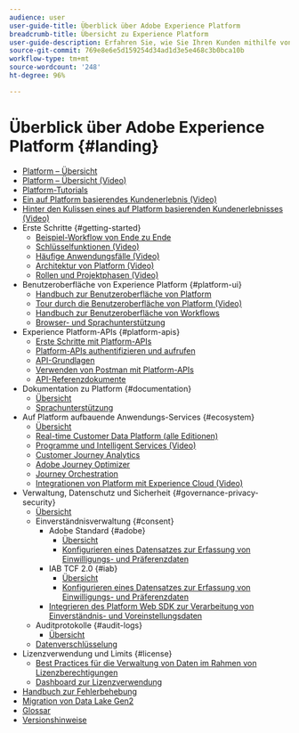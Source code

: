 ```yaml
---
audience: user
user-guide-title: Überblick über Adobe Experience Platform
breadcrumb-title: Übersicht zu Experience Platform
user-guide-description: Erfahren Sie, wie Sie Ihren Kunden mithilfe von Experience Platform in Echtzeit personalisierte Erlebnisse liefern können.
source-git-commit: 769e8e6e5d159254d34ad1d3e5e468c3b0bca10b
workflow-type: tm+mt
source-wordcount: '248'
ht-degree: 96%

---
```



# Überblick über Adobe Experience Platform {#landing}

* [Platform – Übersicht](home.md)
* [Platform – Übersicht (Video)](video/platform-overview.md)
* [Platform-Tutorials](https://experienceleague.adobe.com/docs/platform-learn/tutorials/overview.html?lang=de)
* [Ein auf Platform basierendes Kundenerlebnis (Video)](video/customer-experience.md)
* [Hinter den Kulissen eines auf Platform basierenden Kundenerlebnisses (Video)](video/customer-experience-bts.md)
* Erste Schritte {#getting-started}
   * [Beispiel-Workflow von Ende zu Ende](end-to-end-tutorial.md)
   * [Schlüsselfunktionen (Video)](video/key-capabilities.md)
   * [Häufige Anwendungsfälle (Video)](video/platform-use-cases.md)
   * [Architektur von Platform (Video)](video/platform-architecture.md)
   * [Rollen und Projektphasen (Video)](video/roles-project-phases.md)
* Benutzeroberfläche von Experience Platform {#platform-ui}
   * [Handbuch zur Benutzeroberfläche von Platform](ui-guide.md)
   * [Tour durch die Benutzeroberfläche von Platform (Video)](video/platform-ui.md)
   * [Handbuch zur Benutzeroberfläche von Workflows](workflows.md)
   * [Browser- und Sprachunterstützung](browser-language-support.md)
* Experience Platform-APIs {#platform-apis}
   * [Erste Schritte mit Platform-APIs](api-guide.md)
   * [Platform-APIs authentifizieren und aufrufen](api-authentication.md)
   * [API-Grundlagen](api-fundamentals.md)
   * [Verwenden von Postman mit Platform-APIs](postman.md)
   * [API-Referenzdokumente](https://www.adobe.com/go/platform-api-reference-en)
* Dokumentation zu Platform {#documentation}
   * [Übersicht](documentation/overview.md)
   * [Sprachunterstützung](documentation/language-support.md)
* Auf Platform aufbauende Anwendungs-Services {#ecosystem}
   * [Übersicht](application-services.md)
   * [Real-time Customer Data Platform (alle Editionen)](https://experienceleague.adobe.com/docs/real-time-customer-data-platform.html?lang=de)
   * [Programme und Intelligent Services (Video)](video/application-intelligent-services.md)
   * [Customer Journey Analytics](https://experienceleague.adobe.com/docs/customer-journey-analytics.html?lang=de)
   * [Adobe Journey Optimizer](https://experienceleague.adobe.com/docs/journey-optimizer.html?lang=de)
   * [Journey Orchestration](https://experienceleague.adobe.com/docs/journey-orchestration.html?lang=de)
   * [Integrationen von Platform mit Experience Cloud (Video)](video/experience-cloud-integrations.md)
* Verwaltung, Datenschutz und Sicherheit {#governance-privacy-security}
   * [Übersicht](./governance-privacy-security/overview.md)
   * Einverständnisverwaltung {#consent}
      * Adobe Standard {#adobe}
         * [Übersicht](./governance-privacy-security/consent/adobe/overview.md)
         * [Konfigurieren eines Datensatzes zur Erfassung von Einwilligungs- und Präferenzdaten](./governance-privacy-security/consent/adobe/dataset.md)
      * IAB TCF 2.0 {#iab}
         * [Übersicht](./governance-privacy-security/consent/iab/overview.md)
         * [Konfigurieren eines Datensatzes zur Erfassung von Einwilligungs- und Präferenzdaten](./governance-privacy-security/consent/iab/dataset.md)
      * [Integrieren des Platform Web SDK zur Verarbeitung von Einverständnis- und Voreinstellungsdaten](./governance-privacy-security/consent/sdk.md)
   * Auditprotokolle {#audit-logs}
      * [Übersicht](./governance-privacy-security/audit-logs/overview.md)
   * [Datenverschlüsselung](./governance-privacy-security/encryption.md)
* Lizenzverwendung und Limits {#license}
   * [Best Practices für die Verwaltung von Daten im Rahmen von Lizenzberechtigungen](./license-usage-and-guardrails/data-management-best-practices.md)
   * [Dashboard zur Lizenzverwendung](./license-usage-and-guardrails/license-usage-dashboard.md)
* [Handbuch zur Fehlerbehebung](troubleshooting.md)
* [Migration von Data Lake Gen2](adls2-gen2-migration.md)
* [Glossar](glossary.md)
* [Versionshinweise](https://docs.adobe.com/content/help/de-DE/experience-platform/release-notes/latest.html)
